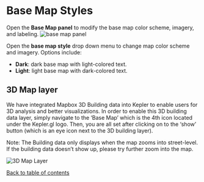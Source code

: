 # Base Map Styles

Open the __Base Map panel__ to modify the base map color scheme, imagery, and labeling.
![base map panel](https://d1a3f4spazzrp4.cloudfront.net/kepler.gl/documentation/f-map_style_panel.png "base map panel")

Open the __base map style__ drop down menu to change map color scheme and imagery. Options include:
- __Dark__: dark base map with light-colored text.
- __Light__: light base map with dark-colored text.

## 3D Map layer

We have integrated Mapbox 3D Building data into Kepler to enable users for 3D analysis and better visualizations. In order to enable this 3D building data layer, simply navigate to the ‘Base Map’ which is the 4th icon located under the Kepler.gl logo. Then, you are all set after clicking on to the ‘show’ button (which is an eye icon next to the 3D building layer).

Note: The Building data only displays when the map zooms into street-level. If the building data doesn’t show up, please try further zoom into the map.

![3D Map Layer](https://d1a3f4spazzrp4.cloudfront.net/kepler.gl/documentation/f-base_map_style_3d_map.png "3D Map Layer")


[Back to table of contents](../a-introduction.md)
